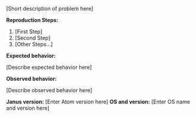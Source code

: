 [Short description of problem here]

**Reproduction Steps:**

1. [First Step]
2. [Second Step]
3. [Other Steps...]

**Expected behavior:**

[Describe expected behavior here]

**Observed behavior:**

[Describe observed behavior here]

**Janus version:** [Enter Atom version here]
**OS and version:** [Enter OS name and version here]
